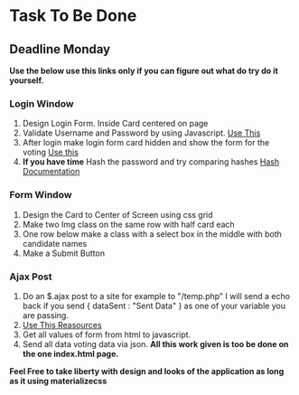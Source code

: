 # Task To Be Done
## Deadline Monday
**Use the below use this links only if you can figure out what do try do it yourself.**

### Login Window 
1. Design Login Form. Inside Card centered on page
2. Validate Username and Password by using Javascript. [Use This](https://www.w3schools.com/jsref/met_document_getelementbyid.asp)
3. After login make login form card hidden and show the form for the voting [Use this](https://stackoverflow.com/questions/2420135/hide-html-element-by-id)
4. **If you have time** Hash the password and try comparing hashes [Hash Documentation](https://github.com/emn178/js-sha256)

### Form Window 
1. Design the Card to Center of Screen using css grid
2. Make two Img class on the same row with half card each
3. One row below make a class with a select box in the middle with both candidate names
4. Make a Submit Button

### Ajax Post
1. Do an $.ajax post to a site for example to "/temp.php" I will send a echo back if you send { dataSent : "Sent Data" } as one of your variable you are passing.
2. [Use This Reasources](https://stackoverflow.com/questions/10214723/jquery-ajax-post-data-in-a-java-servlet)
3. Get all values of form from html to javascript.
4. Send all data voting data via json.
**All this work given is too be done on the one index.html page.**

**Feel Free to take liberty with design and looks of the application as long as it using materializecss**
